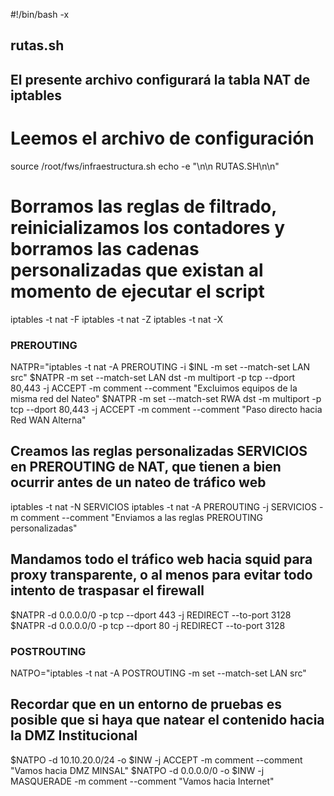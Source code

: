 #!/bin/bash -x 
## rutas.sh ## 
## El presente archivo configurará la tabla NAT de iptables 
# Leemos el archivo de configuración 
source /root/fws/infraestructura.sh
echo -e "\n\n RUTAS.SH\n\n"

# Borramos las reglas de filtrado, reinicializamos los contadores y borramos las cadenas personalizadas que existan al momento de ejecutar el script
iptables -t nat -F
iptables -t nat -Z
iptables -t nat -X

### PREROUTING
NATPR="iptables -t nat -A PREROUTING -i $INL -m set --match-set LAN src"
$NATPR -m set --match-set LAN dst -m multiport -p tcp --dport 80,443 -j ACCEPT -m comment --comment "Excluimos equipos de la misma red del Nateo"
$NATPR -m set --match-set RWA dst -m multiport -p tcp --dport 80,443 -j ACCEPT -m comment --comment "Paso directo hacia Red WAN Alterna"
## Creamos las reglas personalizadas SERVICIOS en PREROUTING de NAT, que tienen a bien ocurrir antes de un nateo de tráfico web
iptables -t nat -N SERVICIOS 
iptables -t nat -A PREROUTING -j SERVICIOS -m comment --comment "Enviamos a las reglas PREROUTING personalizadas"
## Mandamos todo el tráfico web hacia squid para proxy transparente, o al menos para evitar todo intento de traspasar el firewall
$NATPR -d 0.0.0.0/0 -p tcp --dport 443 -j REDIRECT --to-port 3128
$NATPR -d 0.0.0.0/0 -p tcp --dport 80 -j REDIRECT --to-port 3128

### POSTROUTING
NATPO="iptables -t nat -A POSTROUTING -m set --match-set LAN src"
## Recordar que en un entorno de pruebas es posible que si haya que natear el contenido hacia la DMZ Institucional
$NATPO -d 10.10.20.0/24 -o $INW -j ACCEPT -m comment --comment "Vamos hacia DMZ MINSAL"
$NATPO -d 0.0.0.0/0 -o $INW -j MASQUERADE -m comment --comment "Vamos hacia Internet"
